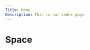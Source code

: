 ```yaml
---
Title: Home
Description: This is our index page.
---
```


Space
==========================

<div class="scroller" data-direction="left" data-speed="fast">
  <div class="scroller__inner">
    <img src="%base_url%/image/space.jpg?w=200" alt="" />
    <img src="%base_url%/image/space1.jpg?w=200" alt="" />
    <img src="%base_url%/image/space2.jpg?w=200" alt="" />
    <img src="%base_url%/image/space3.jpg?w=200" alt="" />
    <img src="%base_url%/image/space4.jpg?w=200" alt="" />
    <img src="%base_url%/image/space5.jpg?w=200" alt="" />
    <img src="%base_url%/image/space6.jpg?w=200" alt="" />
    <img src="%base_url%/image/space7.jpg?w=200" alt="" />
    <img src="%base_url%/image/space8.jpg?w=200" alt="" />
    <img src="%base_url%/image/space9.jpg?w=200" alt="" />
    <img src="%base_url%/image/space10.jpg?w=200" alt="" />
    <img src="%base_url%/image/nasa.jpg?w=200" alt="" />
  </div>
</div>
